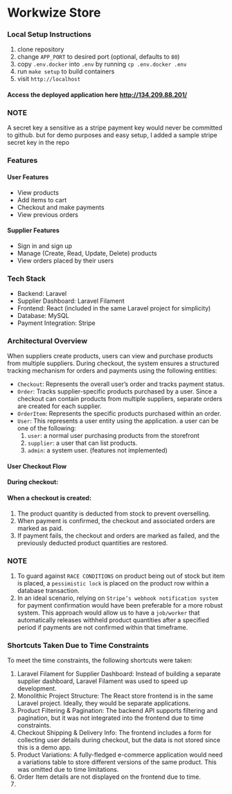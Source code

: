# Workwize Store

### Local Setup Instructions
1. clone repository
2. change `APP_PORT` to desired port (optional, defaults to `80`)
2. copy `.env.docker` into `.env` by running `cp .env.docker .env`
3. run `make setup` to build containers
4. visit `http://localhost`

#### Access the deployed application here http://134.209.88.201/

### NOTE
A secret key a sensitive as a stripe payment key would never be committed to github. 
but for demo purposes and easy setup, I added a sample stripe secret key in the repo


### Features

#### User Features
-	View products
-	Add items to cart
-	Checkout and make payments
-	View previous orders

#### Supplier Features
-	Sign in and sign up
-	Manage (Create, Read, Update, Delete) products
-	View orders placed by their users

### Tech Stack
- Backend: Laravel 
- Supplier Dashboard: Laravel Filament 
- Frontend: React (included in the same Laravel project for simplicity)
- Database: MySQL 
- Payment Integration: Stripe

### Architectural Overview

When suppliers create products, users can view and purchase products from multiple suppliers.
During checkout, the system ensures a structured tracking mechanism for orders and payments using the following entities:
- `Checkout`: Represents the overall user’s order and tracks payment status.
- `Order`: Tracks supplier-specific products purchased by a user. Since a checkout can contain products from multiple suppliers, separate orders are created for each supplier.
- `OrderItem`: Represents the specific products purchased within an order.
- `User`: This represents a user entity using the application. a user can be one of the following:
  1. `user`: a normal user purchasing products from the storefront
  2. `supplier`: a user that can list products.
  3. `admin`: a system user. (features not implemented)

#### User Checkout Flow

#### During checkout:

#### When a checkout is created:
1.	The product quantity is deducted from stock to prevent overselling. 
2.	When payment is confirmed, the checkout and associated orders are marked as paid.
3.	If payment fails, the checkout and orders are marked as failed, and the previously deducted product quantities are restored.

### NOTE
1. To guard against `RACE CONDITIONS` on product being out of stock but item is placed, a `pessimistic lock` is placed on the product row within a database transaction.
2. In an ideal scenario, relying on `Stripe’s webhook notification system` for payment confirmation would have been preferable for a more robust system. 
This approach would allow us to have a `job/worker` that automatically releases withheld product quantities after a specified period if payments are not confirmed within that timeframe.

### Shortcuts Taken Due to Time Constraints

To meet the time constraints, the following shortcuts were taken:
1.	Laravel Filament for Supplier Dashboard: Instead of building a separate supplier dashboard, Laravel Filament was used to speed up development.
2.	Monolithic Project Structure: The React store frontend is in the same Laravel project. Ideally, they would be separate applications.
3.	Product Filtering & Pagination: The backend API supports filtering and pagination, but it was not integrated into the frontend due to time constraints.
4.	Checkout Shipping & Delivery Info: The frontend includes a form for collecting user details during checkout, but the data is not stored since this is a demo app.
5.	Product Variations: A fully-fledged e-commerce application would need a variations table to store different versions of the same product. This was omitted due to time limitations.
6.  Order Item details are not displayed on the frontend due to time.
7. 
